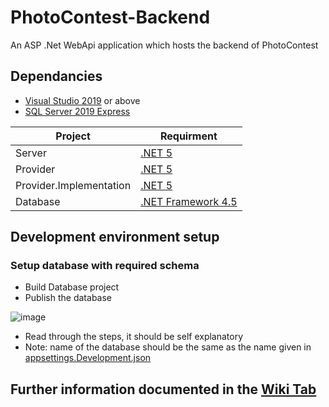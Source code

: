 # PhotoContest-Backend
An ASP .Net WebApi application which hosts the backend of PhotoContest

## Dependancies 

- [Visual Studio 2019](https://visualstudio.microsoft.com/) or above
- [SQL Server 2019 Express](https://www.microsoft.com/en-IN/sql-server/sql-server-downloads)

| Project                 | Requirment         |
| -------                 | ----------         |
| Server                  | [.NET 5](https://dotnet.microsoft.com/en-us/download/dotnet/5.0)                      |
| Provider                | [.NET 5](https://dotnet.microsoft.com/en-us/download/dotnet/5.0)                      |
| Provider.Implementation | [.NET 5](https://dotnet.microsoft.com/en-us/download/dotnet/5.0)                      |
| Database                | [.NET Framework 4.5](https://dotnet.microsoft.com/en-us/download/visual-studio-sdks)  |

## Development environment setup
### Setup database with required schema
- Build Database project
- Publish the database
 
![image](https://user-images.githubusercontent.com/11271119/162605285-a08b70ab-7ed1-4b04-b4b5-e9c4dd6e8cb8.png)
- Read through the steps, it should be self explanatory
- Note: name of the database should be the same as the name given in [appsettings.Development.json](https://github.com/richardjoy530/PhotoContest-Backend/blob/master/WebApi/appsettings.Development.json)

## Further information documented in the [Wiki Tab](https://github.com/richardjoy530/PhotoContest-Backend/wiki)
